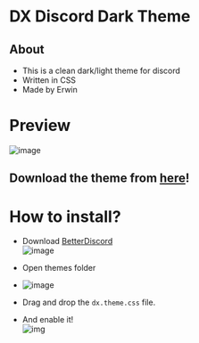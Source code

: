# DX Discord Dark Theme  
## About  
- This is a clean dark/light theme for discord
- Written in CSS
- Made by Erwin

# Preview

![image](https://user-images.githubusercontent.com/78267674/156569365-de515603-8bed-4d38-8252-36a0633fee05.png)  

## Download the theme from [here](https://www.mediafire.com/file/rci8nir3bx4xsp0/dx.theme.css/file)!  
  
# How to install?  

- Download [BetterDiscord](https://betterdiscord.app/)    
![image](https://user-images.githubusercontent.com/78267674/156568734-3ec82f62-c2c7-4c2e-a3d1-4f7094f78464.png)

- Open themes folder  
-  ![image](https://user-images.githubusercontent.com/78267674/156568882-556c2073-33d1-469e-a23f-cd77f7a5f462.png)  
- Drag and drop the ``dx.theme.css`` file.  
- And enable it!  
![img](https://user-images.githubusercontent.com/78267674/153889753-c92973da-4489-49da-a1d1-6d67430e8384.gif)
